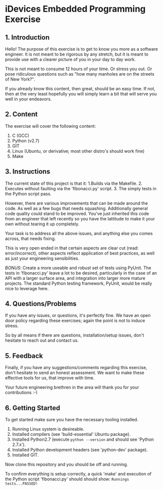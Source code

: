 # iDevices Embedded Programming Exercise

## 1. Introduction

Hello! The purpose of this exercise is to get to know you more as a software engineer. It is not meant to be rigorous by any stretch, but it is meant to provide use with a clearer picture of you in your day to day work.

This is not meant to consume 12 hours of your time. Or stress you out. Or pose ridiculous questions such as "how many manholes are on the streets of New York?".

If you already know this content, then great, should be an easy time. If not, then at the very least hopefully you will simply learn a bit that will serve you well in your endeavors.

## 2. Content

The exercise will cover the following content:
1. C (GCC)
2. Python (v2.7)
3. GIT
4. Linux (Ubuntu, or derivative; most other distro's should work fine)
5. Make

## 3. Instructions

The current state of this project is that it:
1.Builds via the Makefile.
2. Executes without faulting via the 'fibonacci.py' script.
3. The simply tests in the Python script pass.

However, there are various improvements that can be made around the code. As well as a few bugs that needs squashing. Additionally general code quality could stand to be improved. You've just inherited this code from an engineer that left recently so you have the lattitude to make it your own without tearing it up completely. 

Your task is to address all the above issues, and anything else you comes across, that needs fixing.

This is very open ended in that certain aspects are clear cut (read: error/incorrect), other aspects reflect application of best practices, as well as just your engineering sensibilities.

*BONUS*:  Create a more useable and robust set of tests using PyUnit. The tests in 'fibonacci.py' leave a lot to be desired, particularly in the case of an API with a larger surface area, and integration into larger more mature projects. The standard Python testing framework, PyUnit, would be really nice to leverage here.

## 4. Questions/Problems

If you have any issues, or questions, it's perfectly fine. We have an open door policy regarding these exercises; again the point is not to induce stress.

So by all means if there are questions, installation/setup issues, don't hesitate to reach out and contact us.

## 5. Feedback

Finally, if you have any suggestions/comments regarding this exercise, don't hesitate to send an honest assessment. We want to make these effective tools for us, that improve with time.

Your future engineering brethren in the area will thank you for your contributions :-)

## 6. Getting Started

To get started make sure you have the necessary tooling installed.

1. Running Linux system is desireable.
2. Installed compilers (see 'build-essential' Ubuntu package).
3. Installed Python2.7 (execute `python --version` and should see 'Python 2.7.x').
4. Installed Python development headers (see 'python-dev' package).
5. Installed GIT.

Now clone this repository and you should be off and running.

To confirm everything is setup correctly, a quick 'make' and execution of the Python script 'fibonacci.py' should should show:
`Runnings tests...PASSED!`
